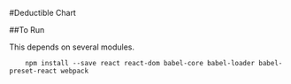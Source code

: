 #Deductible Chart

##To Run

  This depends on several modules.  

        npm install --save react react-dom babel-core babel-loader babel-preset-react webpack
